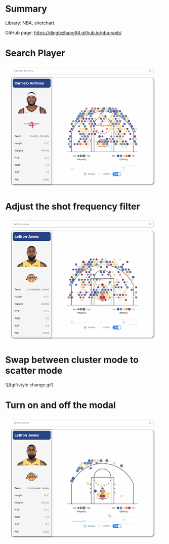 # Summary
Library: NBA, shotchart.

GitHub page: https://dinglezhang94.github.io/nba-web/

# Search Player

![](gif/search.gif)

# Adjust the shot frequency filter

![](gif/adjust.gif)

# Swap between cluster mode to scatter mode

![](gif/style change.gif)

# Turn on and off the modal

![](gif/modal.gif)